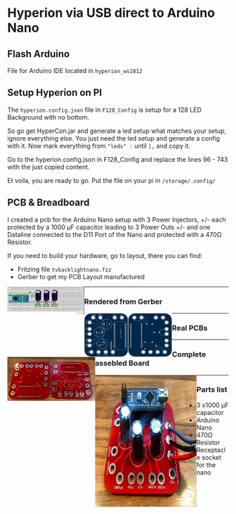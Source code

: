 # Hyperion via USB direct to Arduino Nano

## Flash Arduino
File for Arduino IDE located in `hyperion_ws2812`


## Setup Hyperion on PI
The `hyperion.config.json` file in `F128_Config` is setup for a 128 LED Background with no bottom.

So go get HyperCon.jar and generate a led setup what matches your setup, ignore everything else. You just need the led setup and generate a config with it. Now mark everything from 
`"leds" :`
until
`],`
and copy it. 

Go to the hyperion.config.json in F128_Config and replace the lines 96 - 743 with the just copied content.

Et voila, you are ready to go.
Put the file on your pi in `/storage/.config/`


## PCB & Breadboard

I created a pcb for the Arduino Nano setup with 3 Power Injectors, +/- each protected by a 1000 µF capacitor leading to 3 Power Outs +/- and one Dataline connected to the D11 Port of the Nano and protected with a 470Ω Resistor.

If you need to build your hardware, go to layout, there you can find:

 * Fritzing file `tvbacklightnano.fzz`
 * Gerber to get my PCB Layout manufactured
 <img src="assets/tvbacklightnano_Steckplatine.jpg" align="left" height="63" width="175">

---------------------------------------
### Rendered from Gerber
<img src="assets/top.png" align="left" height="100" width="100"> <img src="assets/bottom.png" align="left" height="100" width="100">
 
---------------------------------------
### Real PCBs
<img src="assets/emptyboards.jpg" align="left" height="100" width="200">

---------------------------------------
### Complete assebled Board
<img src="assets/completedBoard.jpg" align="left" height="300" width="231">

---------------------------------------
### Parts list
  * 3 x1000 µF capacitor
  * Arduino Nano
  * 470Ω Resistor 
  * Receptacle socket for the nano

